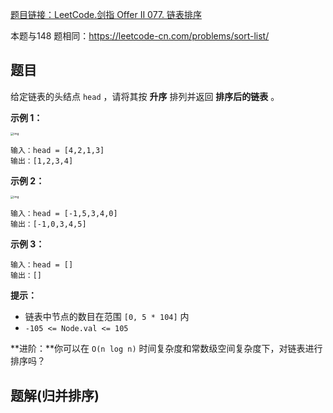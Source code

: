 [题目链接：LeetCode.剑指 Offer II 077. 链表排序](https://leetcode-cn.com/problems/7WHec2/)

本题与148 题相同：https://leetcode-cn.com/problems/sort-list/

## 题目

给定链表的头结点 `head` ，请将其按 **升序** 排列并返回 **排序后的链表** 。 

**示例 1：**

<img src="https://assets.leetcode.com/uploads/2020/09/14/sort_list_1.jpg" alt="img" style="zoom:33%;" />

```
输入：head = [4,2,1,3]
输出：[1,2,3,4]
```

**示例 2：**

<img src="https://assets.leetcode.com/uploads/2020/09/14/sort_list_2.jpg" alt="img" style="zoom:33%;" />

```
输入：head = [-1,5,3,4,0]
输出：[-1,0,3,4,5]
```

**示例 3：**

```
输入：head = []
输出：[]
```

**提示：**

- 链表中节点的数目在范围 `[0, 5 * 104]` 内
- `-105 <= Node.val <= 105`

**进阶：**你可以在 `O(n log n)` 时间复杂度和常数级空间复杂度下，对链表进行排序吗？

## 题解(归并排序)

